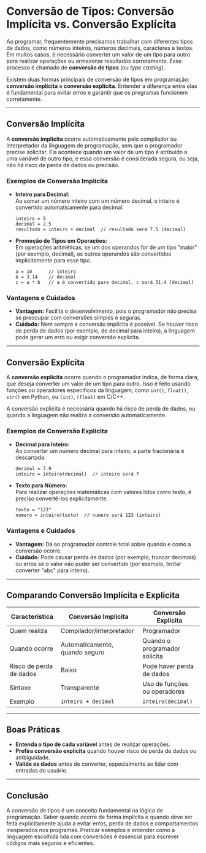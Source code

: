 
# Conversão de Tipos: Conversão Implícita vs. Conversão Explícita

Ao programar, frequentemente precisamos trabalhar com diferentes tipos de dados, como números inteiros, números decimais, caracteres e textos. Em muitos casos, é necessário converter um valor de um tipo para outro para realizar operações ou armazenar resultados corretamente. Esse processo é chamado de **conversão de tipos** (ou *type casting*).

Existem duas formas principais de conversão de tipos em programação: **conversão implícita** e **conversão explícita**. Entender a diferença entre elas é fundamental para evitar erros e garantir que os programas funcionem corretamente.

---

## Conversão Implícita

A **conversão implícita** ocorre automaticamente pelo compilador ou interpretador da linguagem de programação, sem que o programador precise solicitar. Ela acontece quando um valor de um tipo é atribuído a uma variável de outro tipo, e essa conversão é considerada segura, ou seja, não há risco de perda de dados ou precisão.

### Exemplos de Conversão Implícita

- **Inteiro para Decimal:**  
  Ao somar um número inteiro com um número decimal, o inteiro é convertido automaticamente para decimal.

  ```pseudo
  inteiro = 5
  decimal = 2.5
  resultado = inteiro + decimal  // resultado será 7.5 (decimal)
  ```

- **Promoção de Tipos em Operações:**  
  Em operações aritméticas, se um dos operandos for de um tipo "maior" (por exemplo, decimal), os outros operandos são convertidos implicitamente para esse tipo.

  ```pseudo
  a = 10      // inteiro
  b = 3.14    // decimal
  c = a * b   // a é convertido para decimal, c será 31.4 (decimal)
  ```

### Vantagens e Cuidados

- **Vantagem:** Facilita o desenvolvimento, pois o programador não precisa se preocupar com conversões simples e seguras.
- **Cuidado:** Nem sempre a conversão implícita é possível. Se houver risco de perda de dados (por exemplo, de decimal para inteiro), a linguagem pode gerar um erro ou exigir conversão explícita.

---

## Conversão Explícita

A **conversão explícita** ocorre quando o programador indica, de forma clara, que deseja converter um valor de um tipo para outro. Isso é feito usando funções ou operadores específicos da linguagem, como `int()`, `float()`, `str()` em Python, ou `(int)`, `(float)` em C/C++.

A conversão explícita é necessária quando há risco de perda de dados, ou quando a linguagem não realiza a conversão automaticamente.

### Exemplos de Conversão Explícita

- **Decimal para Inteiro:**  
  Ao converter um número decimal para inteiro, a parte fracionária é descartada.

  ```pseudo
  decimal = 7.9
  inteiro = inteiro(decimal)  // inteiro será 7
  ```

- **Texto para Número:**  
  Para realizar operações matemáticas com valores lidos como texto, é preciso convertê-los explicitamente.

  ```pseudo
  texto = "123"
  numero = inteiro(texto)  // numero será 123 (inteiro)
  ```

### Vantagens e Cuidados

- **Vantagem:** Dá ao programador controle total sobre quando e como a conversão ocorre.
- **Cuidado:** Pode causar perda de dados (por exemplo, truncar decimais) ou erros se o valor não puder ser convertido (por exemplo, tentar converter "abc" para inteiro).

---

## Comparando Conversão Implícita e Explícita

| Característica         | Conversão Implícita                | Conversão Explícita                |
|------------------------|------------------------------------|------------------------------------|
| Quem realiza           | Compilador/interpretador           | Programador                        |
| Quando ocorre          | Automaticamente, quando seguro     | Quando o programador solicita      |
| Risco de perda de dados| Baixo                              | Pode haver perda de dados          |
| Sintaxe                | Transparente                       | Uso de funções ou operadores       |
| Exemplo                | `inteiro + decimal`                | `inteiro(decimal)`                 |

---

## Boas Práticas

- **Entenda o tipo de cada variável** antes de realizar operações.
- **Prefira conversão explícita** quando houver risco de perda de dados ou ambiguidade.
- **Valide os dados** antes de converter, especialmente ao lidar com entradas do usuário.

---

## Conclusão

A conversão de tipos é um conceito fundamental na lógica de programação. Saber quando ocorre de forma implícita e quando deve ser feita explicitamente ajuda a evitar erros, perda de dados e comportamentos inesperados nos programas. Praticar exemplos e entender como a linguagem escolhida lida com conversões é essencial para escrever códigos mais seguros e eficientes.
```
